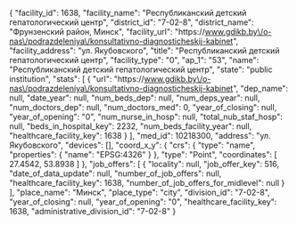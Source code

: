 {
    "facility_id": 1638,
    "facility_name": "Республиканский детский гепатологический центр",
    "district_id": "7-02-8",
    "district_name": "Фрунзенский район, Минск",
    "facility_url": "https:\/\/www.gdikb.by\/o-nas\/podrazdeleniya\/konsultativno-diagnosticheskij-kabinet",
    "facility_address": "ул. Якубовского",
    "title": "Республиканский детский гепатологический центр",
    "facility_type": "0",
    "ap_1": "53",
    "name": "Республиканский детский гепатологический центр",
    "state": "public institution",
    "stats": [
        {
            "url": "https:\/\/www.gdikb.by\/o-nas\/podrazdeleniya\/konsultativno-diagnosticheskij-kabinet",
            "dep_name": null,
            "date_year": null,
            "num_beds_dep": null,
            "num_deps_year": null,
            "num_doctors_dep": null,
            "num_doctors_med": 0,
            "year_of_closing": null,
            "year_of_opening": "0",
            "num_nurse_in_hosp": null,
            "total_nub_staf_hosp": null,
            "beds_in_hospital_key": 2232,
            "num_beds_facility_year": null,
            "healthcare_facility_key": 1638
        }
    ],
    "med_id": 10218300,
    "address": "ул. Якубовского",
    "devices": [],
    "coord_x_y": {
        "crs": {
            "type": "name",
            "properties": {
                "name": "EPSG:4326"
            }
        },
        "type": "Point",
        "coordinates": [
            27.4542,
            53.8938
        ]
    },
    "job_offers": [
        {
            "locality": null,
            "job_offer_key": 516,
            "date_of_data_update": null,
            "number_of_job_offers": null,
            "healthcare_facility_key": 1638,
            "number_of_job_offers_for_midlevel": null
        }
    ],
    "place_name": "Минск",
    "place_type": "city",
    "division_id": "7-02-8",
    "year_of_closing": null,
    "year_of_opening": "0",
    "healthcare_facility_key": 1638,
    "administrative_division_id": "7-02-8"
}